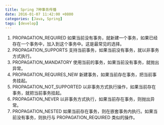 ```yaml
---
title: Spring 7种事务传播 
date: 2016-01-07 11:42:00 +0800
categories: [Java, Spring]
tags: [develop]
---
```


1. PROPAGATION_REQUIRED 如果当前没有事务，就新建一个事务，如果已经存在一个事务中，加入到这个事务中。这是最常见的选择。
2. PROPAGATION_SUPPORTS 支持当前事务，如果当前没有事务，就以非事务方式执行。
3. PROPAGATION_MANDATORY 使用当前的事务，如果当前没有事务，就抛出异常。
4. PROPAGATION_REQUIRES_NEW 新建事务，如果当前存在事务，把当前事务挂起。
5. PROPAGATION_NOT_SUPPORTED 以非事务方式执行操作，如果当前存在事务，就把当前事务挂起。
6. PROPAGATION_NEVER 以非事务方式执行，如果当前存在事务，则抛出异常。
7. PROPAGATION_NESTED 如果当前存在事务，则在嵌套事务内执行。如果当前没有事务，则执行与 PROPAGATION_REQUIRED 类似的操作。